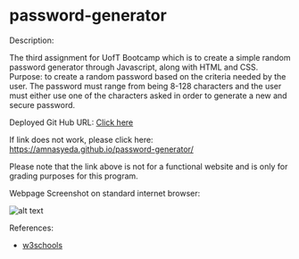 # password-generator

Description:

The third assignment for UofT Bootcamp which is to create a simple random password generator through Javascript, along with HTML and CSS. 
Purpose: to create a random password based on the criteria needed by the user. The password must range from being 8-128 characters and the user must either use one of the characters asked in order to generate a new and secure password. 

Deployed Git Hub URL: 
<a href="https://amnasyeda.github.io/password-generator/" target="_blank">Click here</a>

If link does not work, please click here: https://amnasyeda.github.io/password-generator/


Please note that the link above is not for a functional website and is only for grading purposes for this program. 

Webpage Screenshot on standard internet browser:


![alt text](https://raw.githubusercontent.com/amnasyeda/password-generator/images/password-generator.png)

References:
- [w3schools](https://www.w3schools.com/)
